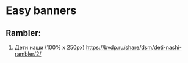 # Easy banners

## Rambler: 
1. Дети наши (100% x 250px) https://bvdp.ru/share/dsm/deti-nashi-rambler/2/









